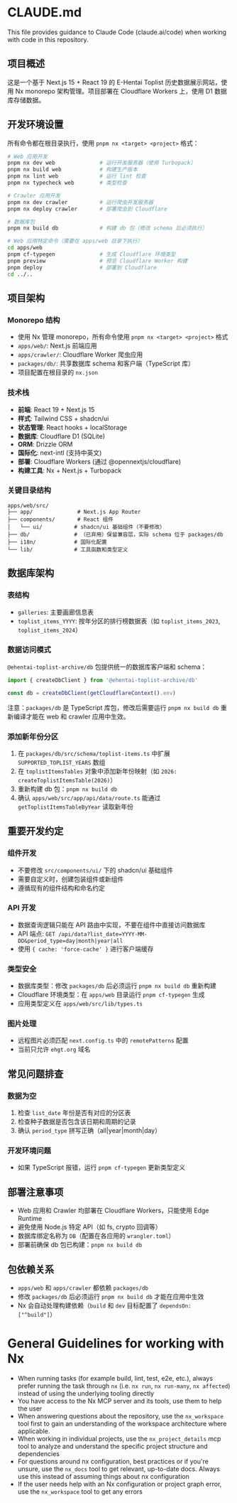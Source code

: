 # CLAUDE.md

This file provides guidance to Claude Code (claude.ai/code) when working with code in this repository.

## 项目概述

这是一个基于 Next.js 15 + React 19 的 E-Hentai Toplist 历史数据展示网站，使用 Nx monorepo 架构管理。项目部署在 Cloudflare Workers 上，使用 D1 数据库存储数据。

## 开发环境设置

所有命令都在根目录执行，使用 `pnpm nx <target> <project>` 格式：

```bash
# Web 应用开发
pnpm nx dev web              # 运行开发服务器（使用 Turbopack）
pnpm nx build web            # 构建生产版本
pnpm nx lint web             # 运行 lint 检查
pnpm nx typecheck web        # 类型检查

# Crawler 应用开发
pnpm nx dev crawler          # 运行爬虫开发服务器
pnpm nx deploy crawler       # 部署爬虫到 Cloudflare

# 数据库包
pnpm nx build db             # 构建 db 包（修改 schema 后必须执行）

# Web 应用特定命令（需要在 apps/web 目录下执行）
cd apps/web
pnpm cf-typegen              # 生成 Cloudflare 环境类型
pnpm preview                 # 预览 Cloudflare Worker 构建
pnpm deploy                  # 部署到 Cloudflare
cd ../..
```

## 项目架构

### Monorepo 结构
- 使用 Nx 管理 monorepo，所有命令使用 `pnpm nx <target> <project>` 格式
- `apps/web/`: Next.js 前端应用
- `apps/crawler/`: Cloudflare Worker 爬虫应用
- `packages/db/`: 共享数据库 schema 和客户端（TypeScript 库）
- 项目配置在根目录的 `nx.json`

### 技术栈
- **前端**: React 19 + Next.js 15
- **样式**: Tailwind CSS + shadcn/ui
- **状态管理**: React hooks + localStorage
- **数据库**: Cloudflare D1 (SQLite)
- **ORM**: Drizzle ORM
- **国际化**: next-intl (支持中英文)
- **部署**: Cloudflare Workers (通过 @opennextjs/cloudflare)
- **构建工具**: Nx + Next.js + Turbopack

### 关键目录结构
```
apps/web/src/
├── app/              # Next.js App Router
├── components/       # React 组件
│   └── ui/          # shadcn/ui 基础组件（不要修改）
├── db/              # （已弃用）保留兼容层，实际 schema 位于 packages/db
├── i18n/            # 国际化配置
└── lib/             # 工具函数和类型定义
```

## 数据库架构

### 表结构
- `galleries`: 主要画廊信息表
- `toplist_items_YYYY`: 按年分区的排行榜数据表（如 `toplist_items_2023`, `toplist_items_2024`）

### 数据访问模式
`@ehentai-toplist-archive/db` 包提供统一的数据库客户端和 schema：

```typescript
import { createDbClient } from '@ehentai-toplist-archive/db'

const db = createDbClient(getCloudflareContext().env)
```

注意：`packages/db` 是 TypeScript 库包，修改后需要运行 `pnpm nx build db` 重新编译才能在 web 和 crawler 应用中生效。

### 添加新年份分区
1. 在 `packages/db/src/schema/toplist-items.ts` 中扩展 `SUPPORTED_TOPLIST_YEARS` 数组
2. 在 `toplistItemsTables` 对象中添加新年份映射（如 `2026: createToplistItemsTable(2026)`）
3. 重新构建 db 包：`pnpm nx build db`
4. 确认 `apps/web/src/app/api/data/route.ts` 能通过 `getToplistItemsTableByYear` 读取新年份

## 重要开发约定

### 组件开发
- 不要修改 `src/components/ui/` 下的 shadcn/ui 基础组件
- 需要自定义时，创建包装组件或新组件
- 遵循现有的组件结构和命名约定

### API 开发
- 数据查询逻辑只能在 API 路由中实现，不要在组件中直接访问数据库
- API 端点: `GET /api/data?list_date=YYYY-MM-DD&period_type=day|month|year|all`
- 使用 `{ cache: 'force-cache' }` 进行客户端缓存

### 类型安全
- 数据库类型：修改 `packages/db` 后必须运行 `pnpm nx build db` 重新构建
- Cloudflare 环境类型：在 `apps/web` 目录运行 `pnpm cf-typegen` 生成
- 应用类型定义在 `apps/web/src/lib/types.ts`

### 图片处理
- 远程图片必须匹配 `next.config.ts` 中的 `remotePatterns` 配置
- 当前只允许 `ehgt.org` 域名

## 常见问题排查

### 数据为空
1. 检查 `list_date` 年份是否有对应的分区表
2. 检查种子数据是否包含该日期和周期的记录
3. 确认 `period_type` 拼写正确（all|year|month|day）

### 开发环境问题
- 如果 TypeScript 报错，运行 `pnpm cf-typegen` 更新类型定义

## 部署注意事项

- Web 应用和 Crawler 均部署在 Cloudflare Workers，只能使用 Edge Runtime
- 避免使用 Node.js 特定 API（如 fs, crypto 回调等）
- 数据库绑定名称为 `DB`（配置在各应用的 `wrangler.toml`）
- 部署前确保 db 包已构建：`pnpm nx build db`

## 包依赖关系

- `apps/web` 和 `apps/crawler` 都依赖 `packages/db`
- 修改 `packages/db` 后必须运行 `pnpm nx build db` 才能在应用中生效
- Nx 会自动处理构建依赖（`build` 和 `dev` 目标配置了 `dependsOn: ["^build"]`）

<!-- nx configuration start-->
<!-- Leave the start & end comments to automatically receive updates. -->

# General Guidelines for working with Nx

- When running tasks (for example build, lint, test, e2e, etc.), always prefer running the task through `nx` (i.e. `nx run`, `nx run-many`, `nx affected`) instead of using the underlying tooling directly
- You have access to the Nx MCP server and its tools, use them to help the user
- When answering questions about the repository, use the `nx_workspace` tool first to gain an understanding of the workspace architecture where applicable.
- When working in individual projects, use the `nx_project_details` mcp tool to analyze and understand the specific project structure and dependencies
- For questions around nx configuration, best practices or if you're unsure, use the `nx_docs` tool to get relevant, up-to-date docs. Always use this instead of assuming things about nx configuration
- If the user needs help with an Nx configuration or project graph error, use the `nx_workspace` tool to get any errors


<!-- nx configuration end-->